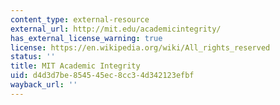 ```yaml
---
content_type: external-resource
external_url: http://mit.edu/academicintegrity/
has_external_license_warning: true
license: https://en.wikipedia.org/wiki/All_rights_reserved
status: ''
title: MIT Academic Integrity
uid: d4d3d7be-8545-45ec-8cc3-4d342123efbf
wayback_url: ''
---
```

